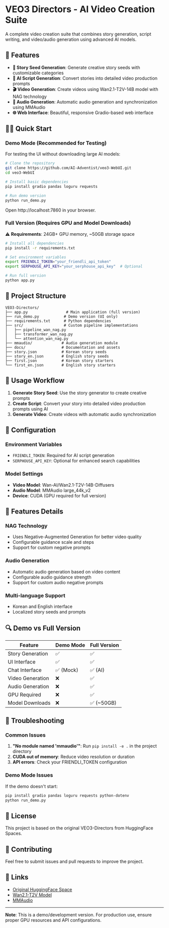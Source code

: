 # VEO3 Directors - AI Video Creation Suite

A complete video creation suite that combines story generation, script writing, and video/audio generation using advanced AI models.

## 🚀 Features

- **📝 Story Seed Generation**: Generate creative story seeds with customizable categories
- **🎥 AI Script Generation**: Convert stories into detailed video production prompts
- **🎬 Video Generation**: Create videos using Wan2.1-T2V-14B model with NAG technology
- **🎵 Audio Generation**: Automatic audio generation and synchronization using MMAudio
- **🌐 Web Interface**: Beautiful, responsive Gradio-based web interface

## 🏃‍♂️ Quick Start

### Demo Mode (Recommended for Testing)

For testing the UI without downloading large AI models:

```bash
# Clone the repository
git clone https://github.com/AI-Adventist/veo3-WebUI.git
cd veo3-WebUI

# Install basic dependencies
pip install gradio pandas loguru requests

# Run demo version
python run_demo.py
```

Open http://localhost:7860 in your browser.

### Full Version (Requires GPU and Model Downloads)

⚠️ **Requirements**: 24GB+ GPU memory, ~50GB storage space

```bash
# Install all dependencies
pip install -r requirements.txt

# Set environment variables
export FRIENDLI_TOKEN="your_friendli_api_token"
export SERPHOUSE_API_KEY="your_serphouse_api_key"  # Optional

# Run full version
python app.py
```

## 📁 Project Structure

```
VEO3-Directors/
├── app.py                 # Main application (full version)
├── run_demo.py           # Demo version (UI only)
├── requirements.txt      # Python dependencies
├── src/                  # Custom pipeline implementations
│   ├── pipeline_wan_nag.py
│   ├── transformer_wan_nag.py
│   └── attention_wan_nag.py
├── mmaudio/             # Audio generation module
├── docs/                # Documentation and assets
├── story.json           # Korean story seeds
├── story_en.json        # English story seeds
├── first.json           # Korean story starters
└── first_en.json        # English story starters
```

## 🎯 Usage Workflow

1. **Generate Story Seed**: Use the story generator to create creative prompts
2. **Create Script**: Convert your story into detailed video production prompts using AI
3. **Generate Video**: Create videos with automatic audio synchronization

## 🔧 Configuration

### Environment Variables

- `FRIENDLI_TOKEN`: Required for AI script generation
- `SERPHOUSE_API_KEY`: Optional for enhanced search capabilities

### Model Settings

- **Video Model**: Wan-AI/Wan2.1-T2V-14B-Diffusers
- **Audio Model**: MMAudio large_44k_v2
- **Device**: CUDA (GPU required for full version)

## 🎨 Features Details

### NAG Technology
- Uses Negative-Augmented Generation for better video quality
- Configurable guidance scale and steps
- Support for custom negative prompts

### Audio Generation
- Automatic audio generation based on video content
- Configurable audio guidance strength
- Support for custom audio negative prompts

### Multi-language Support
- Korean and English interface
- Localized story seeds and prompts

## 🔍 Demo vs Full Version

| Feature | Demo Mode | Full Version |
|---------|-----------|--------------|
| Story Generation | ✅ | ✅ |
| UI Interface | ✅ | ✅ |
| Chat Interface | ✅ (Mock) | ✅ (AI) |
| Video Generation | ❌ | ✅ |
| Audio Generation | ❌ | ✅ |
| GPU Required | ❌ | ✅ |
| Model Downloads | ❌ | ✅ (~50GB) |

## 🐛 Troubleshooting

### Common Issues

1. **"No module named 'mmaudio'"**: Run `pip install -e .` in the project directory
2. **CUDA out of memory**: Reduce video resolution or duration
3. **API errors**: Check your FRIENDLI_TOKEN configuration

### Demo Mode Issues

If the demo doesn't start:
```bash
pip install gradio pandas loguru requests python-dotenv
python run_demo.py
```

## 📄 License

This project is based on the original VEO3-Directors from HuggingFace Spaces.

## 🤝 Contributing

Feel free to submit issues and pull requests to improve the project.

## 🔗 Links

- [Original HuggingFace Space](https://huggingface.co/spaces/ginigen/VEO3-Directors)
- [Wan2.1-T2V Model](https://huggingface.co/Wan-AI/Wan2.1-T2V-14B-Diffusers)
- [MMAudio](https://github.com/hkchengrex/MMAudio)

---

**Note**: This is a demo/development version. For production use, ensure proper GPU resources and API configurations.